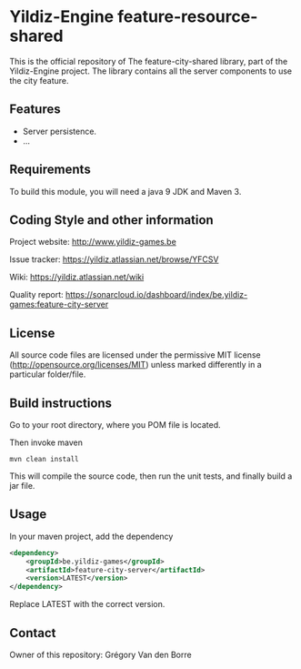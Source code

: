 # Yildiz-Engine feature-resource-shared

This is the official repository of The feature-city-shared library, part of the Yildiz-Engine project.
The library contains all the server components to use the city feature.

## Features

* Server persistence.
* ...

## Requirements

To build this module, you will need a java 9 JDK and Maven 3.

## Coding Style and other information

Project website:
http://www.yildiz-games.be

Issue tracker:
https://yildiz.atlassian.net/browse/YFCSV

Wiki:
https://yildiz.atlassian.net/wiki

Quality report:
https://sonarcloud.io/dashboard/index/be.yildiz-games:feature-city-server

## License

All source code files are licensed under the permissive MIT license
(http://opensource.org/licenses/MIT) unless marked differently in a particular folder/file.

## Build instructions

Go to your root directory, where you POM file is located.

Then invoke maven

	mvn clean install

This will compile the source code, then run the unit tests, and finally build a jar file.

## Usage

In your maven project, add the dependency

```xml
<dependency>
    <groupId>be.yildiz-games</groupId>
    <artifactId>feature-city-server</artifactId>
    <version>LATEST</version>
</dependency>
```
Replace LATEST with the correct version.

## Contact
Owner of this repository: Grégory Van den Borre
